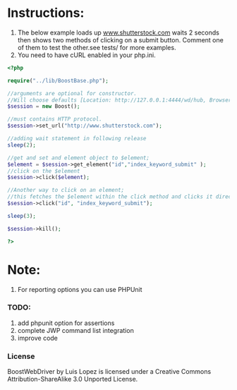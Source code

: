 Instructions:
=========
1. The below example loads up www.shutterstock.com waits 2 seconds then shows two methods of clicking on a submit button. Comment one of them to test the other.see tests/ for more examples.
2. You need to have cURL enabled in your php.ini.

```php
<?php

require("../lib/BoostBase.php");

//arguments are optional for constructor. 
//Will choose defaults [Location: http://127.0.0.1:4444/wd/hub, Browser : Firefox]
$session = new Boost(); 

//must contains HTTP protocol. 
$session->set_url("http://www.shutterstock.com"); 

//adding wait statement in following release
sleep(2);

//get and set and element object to $element;
$element = $session->get_element("id","index_keyword_submit" );
//click on the $element
$session->click($element);

//Another way to click on an element;
//this fetches the $element within the click method and clicks it directly.
$session->click("id", "index_keyword_submit");

sleep(3);

$session->kill();

?>
```
Note:
=====
1. For reporting options you can use PHPUnit




### TODO:

1. add phpunit option for assertions
2. complete JWP command list integration
3. improve code

### License

BoostWebDriver by Luis Lopez is licensed under a Creative Commons Attribution-ShareAlike 3.0 Unported License. 
